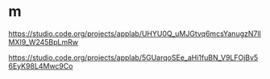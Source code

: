 # m
https://studio.code.org/projects/applab/UHYU0Q_uMJGtvq6mcsYanugzN7lIMXI9_W245BpLmRw

https://studio.code.org/projects/applab/5GUarqoSEe_aHi1fuBN_V9LFOjBv56EyK98L4Mwc9Co
